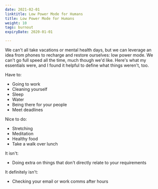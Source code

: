 ```yaml
---
date: 2021-02-01
linktitle: Low Power Mode for Humans
title: Low Power Mode for Humans
weight: 10
tags: burnout
expiryDate: 2020-01-01

---
```


We can't all take vacations or mental health days, but we can leverage an idea from phones to recharge and restore ourselves: low power mode. We can't go full speed all the time, much though we'd like. Here's what my essentials were, and I found it helpful to define what things weren't, too.

Have to:
- Going to work
- Cleaning yourself
- Sleep
- Water
- Being there for your people
- Meet deadlines

Nice to do:
- Stretching
- Meditation
- Healthy food
- Take a walk over lunch

It isn't:
- Doing extra on things that don't directly relate to your requirements

It definitely isn't:
- Checking your email or work comms after hours